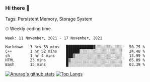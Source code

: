 ### Hi there 👋

Tags: Persistent Memory, Storage System

<!--

[![Anurag's github stats](https://github-readme-stats.vercel.app/api?username=wwyf)](https://github.com/anuraghazra/github-readme-stats)

[![Anurag's github stats](https://github-readme-stats.vercel.app/api?username=wwyf&count_private=true)](https://github.com/anuraghazra/github-readme-stats)


[![Top Langs](https://github-readme-stats.vercel.app/api/top-langs/?username=wwyf&count_private=true&&hide=jupyter%20notebook,html)](https://github.com/anuraghazra/github-readme-stats)



-->


⏱ Weekly coding time

<!--START_SECTION:waka-->
```text
Week: 11 November, 2021 - 17 November, 2021

Markdown   3 hrs 53 mins   ████████████▓░░░░░░░░░░░░   50.75 % 
C++        1 hr 52 mins    ██████░░░░░░░░░░░░░░░░░░░   24.48 % 
sh         1 hr 4 mins     ███▒░░░░░░░░░░░░░░░░░░░░░   13.99 % 
HTML       23 mins         █▒░░░░░░░░░░░░░░░░░░░░░░░   05.09 % 
Bash       15 mins         █░░░░░░░░░░░░░░░░░░░░░░░░   03.39 % 
```
<!--END_SECTION:waka-->



[![Anurag's github stats](https://github-readme-stats.vercel.app/api?username=wwyf&count_private=true&show_icons=true&hide_border=true)](https://github.com/anuraghazra/github-readme-stats) [![Top Langs](https://github-readme-stats.vercel.app/api/top-langs/?username=wwyf&count_private=true&hide=jupyter%20notebook,html,OpenEdge%20ABL&langs_count=10&layout=compact&hide_border=true)](https://github.com/anuraghazra/github-readme-stats)

<!--

[![willianrod's wakatime stats](https://github-readme-stats.vercel.app/api/wakatime?username=wwyf)](https://github.com/anuraghazra/github-readme-stats)


-->
